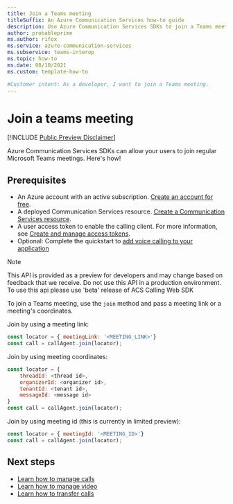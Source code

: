 ```yaml
---
title: Join a Teams meeting
titleSuffix: An Azure Communication Services how-to guide
description: Use Azure Communication Services SDKs to join a Teams meeting.
author: probableprime
ms.author: rifox
ms.service: azure-communication-services
ms.subservice: teams-interop
ms.topic: how-to 
ms.date: 08/10/2021
ms.custom: template-how-to

#Customer intent: As a developer, I want to join a Teams meeting.
---
```


# Join a teams meeting

[!INCLUDE [Public Preview Disclaimer](../../includes/public-preview-include-document.md)]

Azure Communication Services SDKs can allow your users to join regular Microsoft Teams meetings. Here's how!

## Prerequisites

- An Azure account with an active subscription. [Create an account for free](https://azure.microsoft.com/free/?WT.mc_id=A261C142F). 
- A deployed Communication Services resource. [Create a Communication Services resource](../../quickstarts/create-communication-resource.md).
- A user access token to enable the calling client. For more information, see [Create and manage access tokens](../../quickstarts/access-tokens.md).
- Optional: Complete the quickstart to [add voice calling to your application](../../quickstarts/voice-video-calling/getting-started-with-calling.md)

> [!NOTE]
> This API is provided as a preview for developers and may change based on feedback that we receive. Do not use this API in a production environment. To use this api please use 'beta' release of ACS Calling Web SDK

To join a Teams meeting, use the `join` method and pass a meeting link or a meeting's coordinates.

Join by using a meeting link:

```js
const locator = { meetingLink: '<MEETING_LINK>'}
const call = callAgent.join(locator);
```

Join by using meeting coordinates:

```js
const locator = {
    threadId: <thread id>,
    organizerId: <organizer id>,
    tenantId: <tenant id>,
    messageId: <message id>
}
const call = callAgent.join(locator);
```

Join by using meeting id (this is currently in limited preview):

```js
const locator = { meetingId: '<MEETING_ID>'}
const call = callAgent.join(locator);
```

## Next steps
- [Learn how to manage calls](./manage-calls.md)
- [Learn how to manage video](./manage-video.md)
- [Learn how to transfer calls](./transfer-calls.md)

